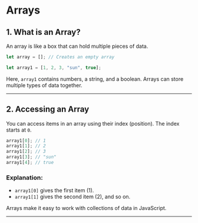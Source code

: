 # Arrays

## 1. What is an Array?

An array is like a box that can hold multiple pieces of data.

```javascript
let array = []; // Creates an empty array

let array1 = [1, 2, 3, "sun", true];
```

Here, `array1` contains numbers, a string, and a boolean. Arrays can store multiple types of data together.

---

## 2. Accessing an Array

You can access items in an array using their index (position). The index starts at `0`.

```javascript
array1[0]; // 1
array1[1]; // 2
array1[2]; // 3
array1[3]; // "sun"
array1[4]; // true
```

### Explanation:
- `array1[0]` gives the first item (1).
- `array1[1]` gives the second item (2), and so on.

Arrays make it easy to work with collections of data in JavaScript.

---
